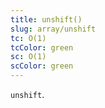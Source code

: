 ```yaml
---
title: unshift()
slug: array/unshift
tc: O(1)
tcColor: green
sc: O(1)
scColor: green
---
```

`unshift`.